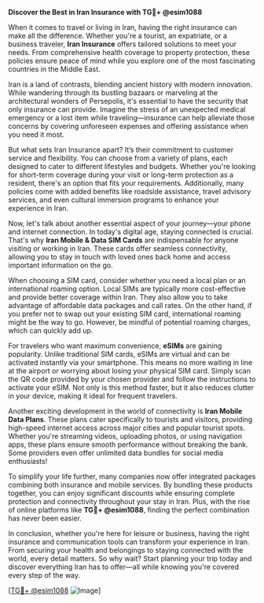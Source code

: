 **Discover the Best in Iran Insurance with TG💪+ @esim1088**

When it comes to travel or living in Iran, having the right insurance can make all the difference. Whether you're a tourist, an expatriate, or a business traveler, **Iran Insurance** offers tailored solutions to meet your needs. From comprehensive health coverage to property protection, these policies ensure peace of mind while you explore one of the most fascinating countries in the Middle East.

Iran is a land of contrasts, blending ancient history with modern innovation. While wandering through its bustling bazaars or marveling at the architectural wonders of Persepolis, it's essential to have the security that only insurance can provide. Imagine the stress of an unexpected medical emergency or a lost item while traveling—insurance can help alleviate those concerns by covering unforeseen expenses and offering assistance when you need it most.

But what sets Iran Insurance apart? It’s their commitment to customer service and flexibility. You can choose from a variety of plans, each designed to cater to different lifestyles and budgets. Whether you're looking for short-term coverage during your visit or long-term protection as a resident, there's an option that fits your requirements. Additionally, many policies come with added benefits like roadside assistance, travel advisory services, and even cultural immersion programs to enhance your experience in Iran.

Now, let's talk about another essential aspect of your journey—your phone and internet connection. In today's digital age, staying connected is crucial. That's why **Iran Mobile & Data SIM Cards** are indispensable for anyone visiting or working in Iran. These cards offer seamless connectivity, allowing you to stay in touch with loved ones back home and access important information on the go.

When choosing a SIM card, consider whether you need a local plan or an international roaming option. Local SIMs are typically more cost-effective and provide better coverage within Iran. They also allow you to take advantage of affordable data packages and call rates. On the other hand, if you prefer not to swap out your existing SIM card, international roaming might be the way to go. However, be mindful of potential roaming charges, which can quickly add up.

For travelers who want maximum convenience, **eSIMs** are gaining popularity. Unlike traditional SIM cards, eSIMs are virtual and can be activated instantly via your smartphone. This means no more waiting in line at the airport or worrying about losing your physical SIM card. Simply scan the QR code provided by your chosen provider and follow the instructions to activate your eSIM. Not only is this method faster, but it also reduces clutter in your device, making it ideal for frequent travelers.

Another exciting development in the world of connectivity is **Iran Mobile Data Plans**. These plans cater specifically to tourists and visitors, providing high-speed internet access across major cities and popular tourist spots. Whether you're streaming videos, uploading photos, or using navigation apps, these plans ensure smooth performance without breaking the bank. Some providers even offer unlimited data bundles for social media enthusiasts!

To simplify your life further, many companies now offer integrated packages combining both insurance and mobile services. By bundling these products together, you can enjoy significant discounts while ensuring complete protection and connectivity throughout your stay in Iran. Plus, with the rise of online platforms like **TG💪+ @esim1088**, finding the perfect combination has never been easier.

In conclusion, whether you're here for leisure or business, having the right insurance and communication tools can transform your experience in Iran. From securing your health and belongings to staying connected with the world, every detail matters. So why wait? Start planning your trip today and discover everything Iran has to offer—all while knowing you're covered every step of the way.

[[TG💪+ @esim1088](https://t.me/s/esim1088) ![Image](https://i.postimg.cc/Y0z9fWf4/image.png)]